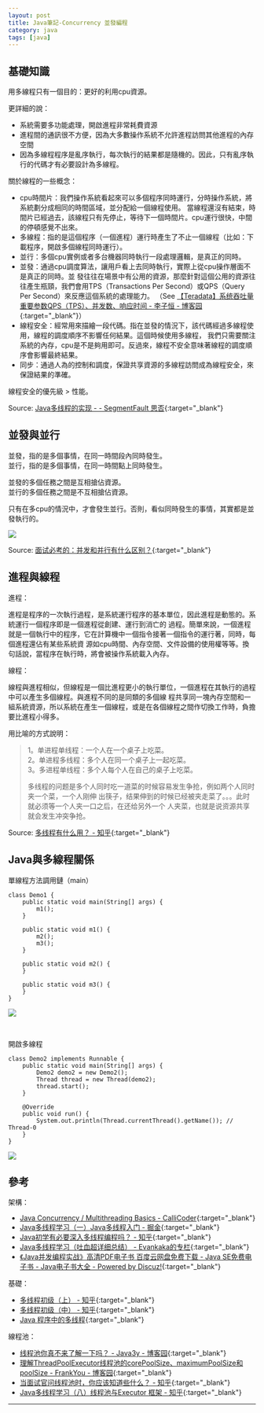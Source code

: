 ```yaml
---
layout: post
title: Java筆記-Concurrency 並發編程
category: java
tags: [java]
---
```


## 基礎知識

用多線程只有一個目的：更好的利用cpu資源。

更詳細的說：
- 系統需要多功能處理，開啟進程非常耗費資源
- 進程間的通訊很不方便，因為大多數操作系統不允許進程訪問其他進程的內存空間
- 因為多線程程序是亂序執行，每次執行的結果都是隨機的。因此，只有亂序執行的代碼才有必要設計為多線程。

關於線程的一些概念：

- cpu時間片：我們操作系統看起來可以多個程序同時運行，分時操作系統，將系統劃分成相同的時間區域，並分配給一個線程使用。
  當線程還沒有結束，時間片已經過去，該線程只有先停止，等待下一個時間片。cpu運行很快，中間的停頓感覺不出來。
- 多線程：指的是這個程序（一個進程）運行時產生了不止一個線程（比如：下載程序，開啟多個線程同時運行）。
- 並行：多個cpu實例或者多台機器同時執行一段處理邏輯，是真正的同時。
- 並發：通過cpu調度算法，讓用戶看上去同時執行，實際上從cpu操作層面不是真正的同時。並
  發往往在場景中有公用的資源，那麼針對這個公用的資源往往產生瓶頸，我們會用TPS（Transactions Per Second）或QPS（Query Per Second）來反應這個系統的處理能力。
  （See [【Teradata】系统吞吐量重要参数QPS（TPS）、并发数、响应时间 - 李子恒 - 博客园](https://www.cnblogs.com/badboy200800/p/11178044.html){:target="_blank"}）
- 線程安全：經常用來描繪一段代碼。指在並發的情況下，該代碼經過多線程使用，線程的調度順序不影響任何結果。這個時候使用多線程，
  我們只需要關注系統的內存，cpu是不是夠用即可。反過來，線程不安全意味著線程的調度順序會影響最終結果。
- 同步：通過人為的控制和調度，保證共享資源的多線程訪問成為線程安全，來保證結果的準確。

線程安全的優先級 > 性能。

Source: [Java多线程的实现 - - SegmentFault 思否](https://segmentfault.com/a/1190000014543489){:target="_blank"}

## 並發與並行

並發，指的是多個事情，在同一時間段內同時發生。<br>
並行，指的是多個事情，在同一時間點上同時發生。<br>

並發的多個任務之間是互相搶佔資源。<br>
並行的多個任務之間是不互相搶佔資源。<br>

只有在多cpu的情況中，才會發生並行。否則，看似同時發生的事情，其實都是並發執行的。

![](http://www.hauchenglee.com/assets/images/java/concurrent-parallel.png)

Source: [面试必考的：并发和并行有什么区别？](https://mp.weixin.qq.com/s?__biz=MzI4Njg5MDA5NA==&mid=2247485178&idx=1&sn=0fc0fd1bb7e8b41ec8770ac5a62f8287&chksm=ebd747fbdca0ceedc6e0dab24d449ecdfa5b4e582d2acdc62c234b299c5828abe047f76196f4&token=1230572157&lang=zh_CN###rd){:target="_blank"}

## 進程與線程

進程：

進程是程序的一次執行過程，是系統運行程序的基本單位，因此進程是動態的。系統運行一個程序即是一個進程從創建、運行到消亡的
過程。簡單來說，一個進程就是一個執行中的程序，它在計算機中一個指令接著一個指令的運行著，同時，每個進程還佔有某些系統資
源如cpu時間、內存空間、文件設備的使用權等等。換句話說，當程序在執行時，將會被操作系統載入內存。

線程：

線程與進程相似，但線程是一個比進程更小的執行單位，一個進程在其執行的過程中可以產生多個線程。與進程不同的是同類的多個線
程共享同一塊內存空間和一組系統資源，所以系統在產生一個線程，或是在各個線程之間作切換工作時，負擔要比進程小得多。

用比喻的方式說明：

> 1。单进程单线程：一个人在一个桌子上吃菜。<br>
> 2。单进程多线程：多个人在同一个桌子上一起吃菜。<br>
> 3。多进程单线程：多个人每个人在自己的桌子上吃菜。<br>
>
> 多线程的问题是多个人同时吃一道菜的时候容易发生争抢，例如两个人同时夹一个菜，一个人刚伸
> 出筷子，结果伸到的时候已经被夹走菜了。。。此时就必须等一个人夹一口之后，在还给另外一个
> 人夹菜，也就是说资源共享就会发生冲突争抢。
>

Source: [多线程有什么用？ - 知乎](https://www.zhihu.com/question/19901763){:target="_blank"}

## Java與多線程關係

單線程方法調用鏈（main）

```
class Demo1 {
    public static void main(String[] args) {
        m1();
    }

    public static void m1() {
        m2();
        m3();
    }

    public static void m2() {
    }

    public static void m3() {
    }
}
```

![](http://www.hauchenglee.com/assets/images/java/java-disable-thread.png)

<br>

開啟多線程

```
class Demo2 implements Runnable {
    public static void main(String[] args) {
        Demo2 demo2 = new Demo2();
        Thread thread = new Thread(demo2);
        thread.start();
    }

    @Override
    public void run() {
        System.out.println(Thread.currentThread().getName()); // Thread-0
    }
}
```

![](http://www.hauchenglee.com/assets/images/java/java-enable-thread.png)

## 參考

架構：

- [Java Concurrency / Multithreading Basics - CalliCoder](https://www.callicoder.com/java-concurrency-multithreading-basics/){:target="_blank"}
- [Java多线程学习（一）Java多线程入门 - 掘金](https://juejin.im/post/5ab116875188255561411b8a){:target="_blank"}
- [Java初学有必要深入多线程编程吗？ - 知乎](https://www.zhihu.com/question/60148851/answer/670934093){:target="_blank"}
- [Java多线程学习（吐血超详细总结） - Evankaka的专栏](https://blog.csdn.net/evankaka/article/details/44153709){:target="_blank"}
- [《Java并发编程实战》高清PDF电子书 百度云网盘免费下载 - Java SE免费电子书 - Java电子书大全 - Powered by Discuz!](https://www.ebook23.com/thread-78-1-1.html){:target="_blank"}

基礎：

- [多线程初级（上） - 知乎](https://zhuanlan.zhihu.com/p/56518031){:target="_blank"}
- [多线程初级（中） - 知乎](https://zhuanlan.zhihu.com/p/57482990){:target="_blank"}
- [Java 程序中的多线程](https://www.ibm.com/developerworks/cn/java/multithreading/){:target="_blank"}

線程池：

- [线程池你真不来了解一下吗？ - Java3y - 博客园](https://www.cnblogs.com/Java3y/p/8996365.html){:target="_blank"}
- [理解ThreadPoolExecutor线程池的corePoolSize、maximumPoolSize和poolSize - FrankYou - 博客园](https://www.cnblogs.com/frankyou/p/10135212.html){:target="_blank"}
- [当面试官问线程池时，你应该知道些什么？ - 知乎](https://zhuanlan.zhihu.com/p/62132884){:target="_blank"}
- [Java多线程学习（八）线程池与Executor 框架 - 知乎](https://zhuanlan.zhihu.com/p/37524061){:target="_blank"}

---